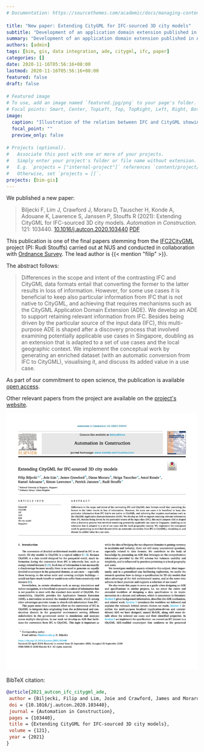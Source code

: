 ```yaml
---
# Documentation: https://sourcethemes.com/academic/docs/managing-content/

title: "New paper: Extending CityGML for IFC-sourced 3D city models"
subtitle: "Development of an application domain extension published in Automation in Construction."
summary: "Development of an application domain extension published in Automation in Construction."
authors: [admin]
tags: [bim, gis, data integration, ade, citygml, ifc, paper]
categories: []
date: 2020-11-16T05:56:16+08:00
lastmod: 2020-11-16T05:56:16+08:00
featured: false
draft: false

# Featured image
# To use, add an image named `featured.jpg/png` to your page's folder.
# Focal points: Smart, Center, TopLeft, Top, TopRight, Left, Right, BottomLeft, Bottom, BottomRight.
image:
  caption: "Illustration of the relation between IFC and CityGML showing examples of categories of features described in the paper."
  focal_point: ""
  preview_only: false

# Projects (optional).
#   Associate this post with one or more of your projects.
#   Simply enter your project's folder or file name without extension.
#   E.g. `projects = ["internal-project"]` references `content/project/deep-learning/index.md`.
#   Otherwise, set `projects = []`.
projects: [bim-gis]
---
```


We published a new paper:

> Biljecki F, Lim J, Crawford J, Moraru D, Tauscher H, Konde A, Adouane K, Lawrence S, Janssen P, Stouffs R (2021): Extending CityGML for IFC-sourced 3D city models. _Automation in Construction._ 121: 103440. [<i class="ai ai-doi-square ai"></i> 10.1016/j.autcon.2020.103440](https://doi.org/10.1016/j.autcon.2020.103440) [<i class="far fa-file-pdf"></i> PDF](/publication/2021-autcon-ifc-citygml-ade/2021-autcon-ifc-citygml-ade.pdf) <i class="ai ai-open-access-square ai"></i>

This publication is one of the final papers stemming from the [IFC2CityGML](https://ifc2citygml.github.io) project (PI: Rudi Stouffs) carried out at NUS and conducted in collaboration with [Ordnance Survey](https://www.ordnancesurvey.co.uk).
The lead author is {{< mention "filip" >}}.

The abstract follows:

> Differences in the scope and intent of the contrasting IFC and CityGML data formats entail that converting the former to the latter results in loss of information.
However, for some use cases it is beneficial to keep also particular information from IFC that is not native to CityGML, and achieving that requires mechanisms such as the CityGML Application Domain Extension (ADE).
We develop an ADE to support retaining relevant information from IFC.
Besides being driven by the particular source of the input data (IFC), this multi-purpose ADE is shaped after a discovery process that involved examining potentially applicable use cases in Singapore, doubling as an extension that is adapted to a set of use cases and the local geographic context.
We implement the conceptual work by generating an enriched dataset (with an automatic conversion from IFC to CityGML), visualising it, and discuss its added value in a use case.

As part of our commitment to open science, the publication is available [open access](/publication/2021-autcon-ifc-citygml-ade/).

Other relevant papers from the project are available on the [project's website](https://ifc2citygml.github.io).


[![](page-one.png)](/publication/2021-autcon-ifc-citygml-ade/)


BibTeX citation:
```bibtex
@article{2021_autcon_ifc_citygml_ade,
 author = {Biljecki, Filip and Lim, Joie and Crawford, James and Moraru, Diana and Tauscher, Helga and Konde, Amol and Adouane, Kamel and Lawrence, Simon and Janssen, Patrick and Stouffs, Rudi},
 doi = {10.1016/j.autcon.2020.103440},
 journal = {Automation in Construction},
 pages = {103440},
 title = {Extending CityGML for IFC-sourced 3D city models},
 volume = {121},
 year = {2021}
}
```
